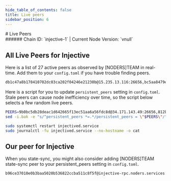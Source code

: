 ```yaml
---
hide_table_of_contents: false
title: Live peers
sidebar_position: 6
---
```


<div class="h1-with-icon icon-injective">
# Live Peers
</div>
###### Chain ID: `injective-1` | Current Node Version: `vnull`

## All Live Peers for Injective
Here is a list of 27 active peers as observed by [NODERS]TEAM in real-time. Add them to your `config.toml` if you have trouble finding peers.

```bash
db1c47a8b178410702dc03ca202f04246e21230b@15.235.13.116:26656,bc5aa8479e26e96da82a6a37feaa62a014446e44@54.214.33.132:26656,ea4a1ad2676aaf1d137c934843cf4fbaf031d10a@149.50.102.46:14356,1d25f9768561a181c4ad42cd80219cc687b7cdbe@37.27.99.254:26656,68ed36be2c22c504d47b531421bc7be933eb0189@141.94.193.168:26656,a1e3d45171e46fd81bcae8e4b1e05263ee1c6fb3@211.211.123.158:26656,9855380b94adeab292068703a49912f52ee157da@54.148.216.185:26656,812b7236863e1ab369b46fd6dfabb294fe801f2a@44.214.37.79:26656,3519a502a9701fd08b0470ec509dfb234b8cbd4f@54.245.60.120:26656,204bd049353264547978853a8efb32e4521d8816@57.128.133.25:26656,61c88918832b352a1a930f56fc720890187411e6@116.202.234.242:26656,8812ac9869c053f66f37774801e8663b9fad73f1@193.84.3.31:14356,eccbb3b0bd774a97434cbf94f682c4495f2437b4@51.210.222.121:26656,23d0eea9bb42316ff5ea2f8b4cd8475ef3f35209@65.109.36.70:11751,ffc131ca4ad9460a2f6b833f237de770e6d4e247@141.95.169.132:14356,9188a1be12e245d98eebdeb8b4f70185b6beb5f5@167.235.48.220:26656,c98bb1b889ddb58b46e4ad3726c1382d37cd5609@65.109.51.80:11751,e69308ea385075d8cbd30492fce84acbf377b583@34.248.92.88:26656,4e79c5aea771120bc2ab0c0015483dd0aae8f7d4@54.188.171.197:26656,9b0bc5db28deac1d642665f13ec51aa6a56fdc8d@34.171.143.49:26656,4abc9ca0ad53a42fe51381635284f678b6edcb8a@65.109.56.166:14356,ee10c211a66028fffa005429be14a7175a4df877@65.21.8.230:14356,dd5336f3feebb66b9d6da9abe78f8842a537566f@82.113.38.36:26656,8f5603be95562a7c177a2395cb842e72390f7e7e@51.159.0.48:26656,b1897620dada8145048fc36482b48a01ade2dcc5@49.12.168.109:26656,0ce7837038407c79c5e878edea45150e1e0dd377@65.21.12.116:14356,1d6d64570bde5caca141e7b60832c819b635748c@52.30.132.101:26656
```

Here is a script for you to update `persistent_peers` setting in `config.toml`. Stale peers can cause node inefficiency over time, so the script below selects a few random live peers.

```bash
PEERS=9b0bc5db28deac1d642665f13ec51aa6a56fdc8d@34.171.143.49:26656,812b7236863e1ab369b46fd6dfabb294fe801f2a@44.214.37.79:26656,23d0eea9bb42316ff5ea2f8b4cd8475ef3f35209@65.109.36.70:11751,e69308ea385075d8cbd30492fce84acbf377b583@34.248.92.88:26656,dd5336f3feebb66b9d6da9abe78f8842a537566f@82.113.38.36:26656
sed -i.bak -e "s/^persistent_peers *=.*/persistent_peers = \"$PEERS\"/" ~/.injectived/config/config.toml

sudo systemctl restart injectived.service
sudo journalctl -fu injectived.service --no-hostname -o cat
```

## Our peer for Injective
When you state-sync, you might also consider adding [NODERS]TEAM state-sync peer to your persistent_peers setting in `config.toml`.

```bash
b96ce37010e0b3baa5020b536822ccba511c8f5f@injective-rpc.noders.services:33656
```